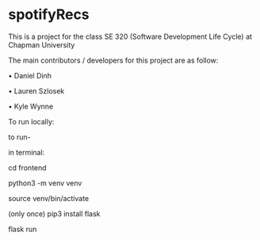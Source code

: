 # spotifyRecs

This is a project for the class SE 320 (Software Development Life Cycle) at Chapman University

The main contributors / developers for this project are as follow:

• Daniel Dinh

• Lauren Szlosek

• Kyle Wynne

To run locally:

to run- 

in terminal:

cd frontend

python3 -m venv venv

source venv/bin/activate

(only once) pip3 install flask

flask run
